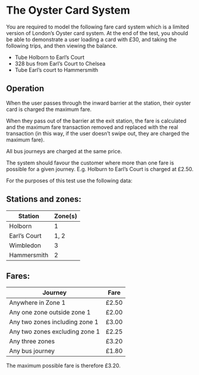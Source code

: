# The Oyster Card System
You are required to model the following fare card system which is a limited version of
London’s Oyster card system. At the end of the test, you should be able to demonstrate a
user loading a card with £30, and taking the following trips, and then viewing the balance.
- Tube Holborn to Earl’s Court
- 328 bus from Earl’s Court to Chelsea
- Tube Earl’s court to Hammersmith

## Operation
When the user passes through the inward barrier at the station, their oyster card is charged
the maximum fare.

When they pass out of the barrier at the exit station, the fare is calculated and the maximum
fare transaction removed and replaced with the real transaction (in this way, if the user
doesn’t swipe out, they are charged the maximum fare).

All bus journeys are charged at the same price.

The system should favour the customer where more than one fare is possible for a given
journey. E.g. Holburn to Earl’s Court is charged at £2.50.

For the purposes of this test use the following data:

## Stations and zones:

|Station      | Zone(s)|
|---          | ---    |
|Holborn      | 1      |
|Earl’s Court | 1, 2   |
|Wimbledon    | 3      |
|Hammersmith  | 2      |

## Fares:

| Journey                        | Fare    |
| ---                            | ---     |
| Anywhere in Zone 1             |  £2.50  |
| Any one zone outside zone 1    |  £2.00  |
| Any two zones including zone 1 |  £3.00  |
| Any two zones excluding zone 1 |  £2.25  |
| Any three zones                |  £3.20  |
| Any bus journey                |  £1.80  |

The maximum possible fare is therefore £3.20.